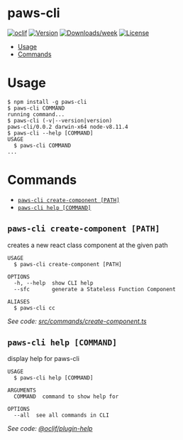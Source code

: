 paws-cli
========

[![oclif](https://img.shields.io/badge/cli-oclif-brightgreen.svg)](https://oclif.io)
[![Version](https://img.shields.io/npm/v/paws-cli.svg)](https://npmjs.org/package/paws-cli)
[![Downloads/week](https://img.shields.io/npm/dw/paws-cli.svg)](https://npmjs.org/package/paws-cli)
[![License](https://img.shields.io/npm/l/paws-cli.svg)](https://github.com/ChristienGuy/paws-cli/blob/master/package.json)

<!-- toc -->
* [Usage](#usage)
* [Commands](#commands)
<!-- tocstop -->
# Usage
<!-- usage -->
```sh-session
$ npm install -g paws-cli
$ paws-cli COMMAND
running command...
$ paws-cli (-v|--version|version)
paws-cli/0.0.2 darwin-x64 node-v8.11.4
$ paws-cli --help [COMMAND]
USAGE
  $ paws-cli COMMAND
...
```
<!-- usagestop -->
# Commands
<!-- commands -->
* [`paws-cli create-component [PATH]`](#paws-cli-create-component-path)
* [`paws-cli help [COMMAND]`](#paws-cli-help-command)

## `paws-cli create-component [PATH]`

creates a new react class component at the given path

```
USAGE
  $ paws-cli create-component [PATH]

OPTIONS
  -h, --help  show CLI help
  --sfc       generate a Stateless Function Component

ALIASES
  $ paws-cli cc
```

_See code: [src/commands/create-component.ts](https://github.com/ChristienGuy/paws-cli/blob/v0.0.2/src/commands/create-component.ts)_

## `paws-cli help [COMMAND]`

display help for paws-cli

```
USAGE
  $ paws-cli help [COMMAND]

ARGUMENTS
  COMMAND  command to show help for

OPTIONS
  --all  see all commands in CLI
```

_See code: [@oclif/plugin-help](https://github.com/oclif/plugin-help/blob/v2.1.2/src/commands/help.ts)_
<!-- commandsstop -->
